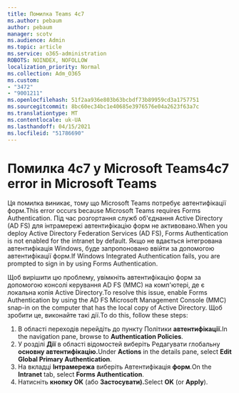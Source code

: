 ```yaml
---
title: Помилка Teams 4c7
ms.author: pebaum
author: pebaum
manager: scotv
ms.audience: Admin
ms.topic: article
ms.service: o365-administration
ROBOTS: NOINDEX, NOFOLLOW
localization_priority: Normal
ms.collection: Adm_O365
ms.custom:
- "3472"
- "9001211"
ms.openlocfilehash: 51f2aa936e803b63bcbdf73b89959cd3a1757751
ms.sourcegitcommit: 8bc60ec34bc1e40685e3976576e04a2623f63a7c
ms.translationtype: MT
ms.contentlocale: uk-UA
ms.lasthandoff: 04/15/2021
ms.locfileid: "51786690"
---
```

# <a name="4c7-error-in-microsoft-teams"></a><span data-ttu-id="ebc21-102">Помилка 4c7 у Microsoft Teams</span><span class="sxs-lookup"><span data-stu-id="ebc21-102">4c7 error in Microsoft Teams</span></span>

<span data-ttu-id="ebc21-103">Ця помилка виникає, тому що Microsoft Teams потребує автентифікації форм.</span><span class="sxs-lookup"><span data-stu-id="ebc21-103">This error occurs because Microsoft Teams requires Forms Authentication.</span></span> <span data-ttu-id="ebc21-104">Під час розгортання служб об'єднання Active Directory (AD FS) для інтрамережі автентифікацію форм не активовано.</span><span class="sxs-lookup"><span data-stu-id="ebc21-104">When you deploy Active Directory Federation Services (AD FS), Forms Authentication is not enabled for the intranet by default.</span></span> <span data-ttu-id="ebc21-105">Якщо не вдається інтегрована автентифікація Windows, буде запропоновано ввійти за допомогою автентифікації форм.</span><span class="sxs-lookup"><span data-stu-id="ebc21-105">If Windows Integrated Authentication fails, you are prompted to sign in by using Forms Authentication.</span></span>

<span data-ttu-id="ebc21-106">Щоб вирішити цю проблему, увімкніть автентифікацію форм за допомогою консолі керування AD FS (MMC) на комп'ютері, де є локальна копія Active Directory.</span><span class="sxs-lookup"><span data-stu-id="ebc21-106">To resolve this issue, enable Forms Authentication by using the AD FS Microsoft Management Console (MMC) snap-in on the computer that has the local copy of Active Directory.</span></span> <span data-ttu-id="ebc21-107">Щоб зробити це, виконайте такі дії.</span><span class="sxs-lookup"><span data-stu-id="ebc21-107">To do this, follow these steps:</span></span> 

1. <span data-ttu-id="ebc21-108">В області переходів перейдіть до пункту Політики **автентифікації.**</span><span class="sxs-lookup"><span data-stu-id="ebc21-108">In the navigation pane, browse to **Authentication Policies**.</span></span>
2. <span data-ttu-id="ebc21-109">У розділі **Дії** в області відомостей виберіть Редагувати глобальну **основну автентифікацію.**</span><span class="sxs-lookup"><span data-stu-id="ebc21-109">Under **Actions** in the details pane, select **Edit Global Primary Authentication**.</span></span>
3. <span data-ttu-id="ebc21-110">На вкладці **Інтрамережа** виберіть Автентифікація **форм**.</span><span class="sxs-lookup"><span data-stu-id="ebc21-110">On the **Intranet** tab, select **Forms Authentication**.</span></span>
4. <span data-ttu-id="ebc21-111">Натисніть **кнопку OK** (або **Застосувати).**</span><span class="sxs-lookup"><span data-stu-id="ebc21-111">Select **OK** (or **Apply**).</span></span>